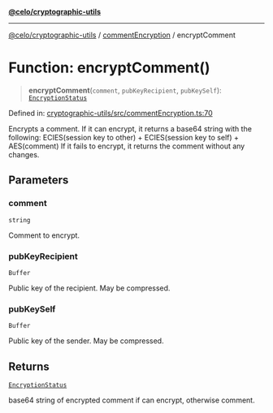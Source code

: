 [**@celo/cryptographic-utils**](../../README.md)

***

[@celo/cryptographic-utils](../../modules.md) / [commentEncryption](../README.md) / encryptComment

# Function: encryptComment()

> **encryptComment**(`comment`, `pubKeyRecipient`, `pubKeySelf`): [`EncryptionStatus`](../interfaces/EncryptionStatus.md)

Defined in: [cryptographic-utils/src/commentEncryption.ts:70](https://github.com/celo-org/developer-tooling/blob/master/packages/sdk/cryptographic-utils/src/commentEncryption.ts#L70)

Encrypts a comment. If it can encrypt, it returns a base64 string with the following:
   ECIES(session key to other) + ECIES(session key to self) + AES(comment)
If it fails to encrypt, it returns the comment without any changes.

## Parameters

### comment

`string`

Comment to encrypt.

### pubKeyRecipient

`Buffer`

Public key of the recipient. May be compressed.

### pubKeySelf

`Buffer`

Public key of the sender. May be compressed.

## Returns

[`EncryptionStatus`](../interfaces/EncryptionStatus.md)

base64 string of encrypted comment if can encrypt, otherwise comment.

